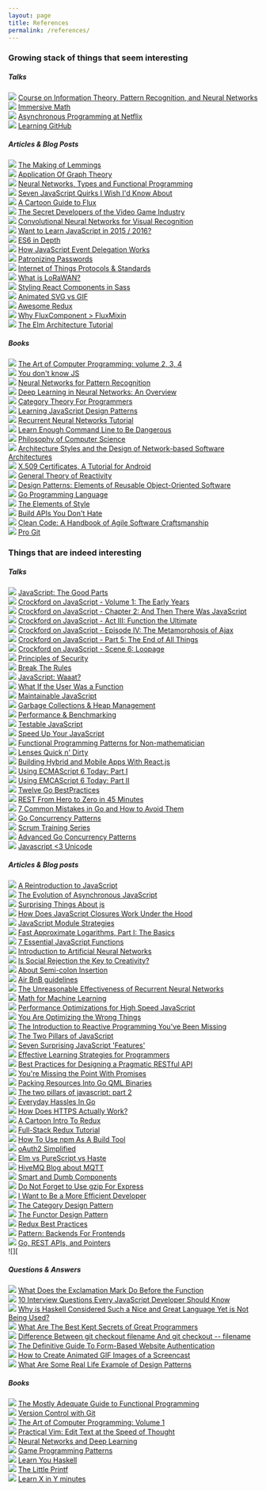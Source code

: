 ```yaml
---
layout: page
title: References
permalink: /references/
---
```


### Growing stack of things that seem interesting

##### Talks

![][ML] [Course on Information Theory, Pattern Recognition, and Neural Networks](http://videolectures.net/course_information_theory_pattern_recognition/)  
![][M] [Immersive Math](http://immersivemath.com/ila/learnmore.html)  
![][F] [Asynchronous Programming at Netflix](https://www.youtube.com/watch?v=gawmdhCNy-A&ab_channel=@Scale)  
![][SI] [Learning GitHub](http://www.git-attitude.fr/2015/12/18/learning-github/)  

##### Articles & Blog Posts

![][O] [The Making of Lemmings](http://readonlymemory.vg/the-making-of-lemmings/)  
![][M] [Application Of Graph Theory](http://www.dharwadker.org/pirzada/applications/)  
![][ML] [Neural Networks, Types and Functional Programming](http://colah.github.io/posts/2015-09-NN-Types-FP/)  
![][J] [Seven JavaScript Quirks I Wish I'd Know About](http://developer.telerik.com/featured/seven-javascript-quirks-i-wish-id-known-about/)  
![][J] [A Cartoon Guide to Flux](https://code-cartoons.com/a-cartoon-guide-to-flux-6157355ab207)  
![][O] [The Secret Developers of the Video Game Industry](http://www.polygon.com/2015/9/30/9394355/the-secret-developers-of-the-video-game-industry)  
![][ML] [Convolutional Neural Networks for Visual Recognition](http://cs231n.github.io/convolutional-networks/)  
![][J] [Want to Learn JavaScript in 2015 / 2016?](https://medium.com/@_cmdv_/i-want-to-learn-javascript-in-2015-e96cd85ad225#.7hqqz155b)  
![][J] [ES6 in Depth](https://hacks.mozilla.org/category/es6-in-depth/)  
![][J] [How JavaScript Event Delegation Works](https://davidwalsh.name/event-delegate)  
![][SI] [Patronizing Passwords](http://joelcalifa.com/blog/patronizing-passwords/)   
![][O] [Internet of Things Protocols & Standards](http://postscapes.com/internet-of-things-protocols)  
![][O] [What is LoRaWAN?](http://www.link-labs.com/what-is-lorawan/)  
![][J] [Styling React Components in Sass](http://hugogiraudel.com/2015/06/18/styling-react-components-in-sass/)  
![][O] [Animated SVG vs GIF](http://sarasoueidan.com/blog/svg-vs-gif/)  
![][J] [Awesome Redux](https://github.com/xgrommx/awesome-redux)  
![][J] [Why FluxComponent > FluxMixin](https://github.com/acdlite/flummox/blob/v3.5.1/docs/docs/guides/why-flux-component-is-better-than-flux-mixin.md)  
![][SI] [The Elm Architecture Tutorial](https://github.com/evancz/elm-architecture-tutorial)   

##### Books

![][SI] [The Art of Computer Programming: volume 2, 3, 4](http://www.amazon.com/Art-Computer-Programming-Vol-Fundamental/dp/0201896834)  
![][J] [You don't know JS](https://github.com/getify/You-Dont-Know-JS/blob/master/README.md)  
![][ML] [Neural Networks for Pattern Recognition](http://www.engineering.upm.ro/master-ie/sacpi/mat_did/info068/docum/Neural%20Networks%20for%20Pattern%20Recognition.pdf)  
![][ML] [Deep Learning in Neural Networks: An Overview](http://arxiv.org/pdf/1404.7828v4.pdf)  
![][M] [Category Theory For Programmers](http://bartoszmilewski.com/2014/10/28/category-theory-for-programmers-the-preface)  
![][J] [Learning JavaScript Design Patterns](http://addyosmani.com/resources/essentialjsdesignpatterns/book/)  
![][ML] [Recurrent Neural Networks Tutorial](http://www.wildml.com/2015/09/recurrent-neural-networks-tutorial-part-1-introduction-to-rnns/)  
![][O] [Learn Enough Command Line to Be Dangerous](https://www.learnenough.com/command-line-tutorial)  
![][SI] [Philosophy of Computer Science](http://www.cse.buffalo.edu/~rapaport/Papers/phics.pdf)  
![][SI] [Architecture Styles and the Design of Network-based Software Architectures](http://www.ics.uci.edu/~fielding/pubs/dissertation/top.htm)  
![][SI] [X.509 Certificates, A Tutorial for Android](https://www.msec.be/secureapps/seminarie/msec_x509_android.pdf)  
![][F] [General Theory of Reactivity](https://github.com/kriskowal/gtor)   
![][SI] [Design Patterns: Elements of Reusable Object-Oriented Software](http://www.amazon.fr/Design-Patterns-Elements-Reusable-Object-Oriented/dp/0201633612)  
![][G] [Go Programming Language](http://www.amazon.fr/Go-Programming-Language-Alan-Donovan/dp/0134190440)  
![][ML] [The Elements of Style](http://www.amazon.fr/Elements-Style-William-Strunk-Jr/dp/020530902X)  
![][SI] [Build APIs You Don't Hate](http://www.amazon.fr/Build-APIs-You-Wont-Hate/dp/0692232699)  
![][SI] [Clean Code: A Handbook of Agile Software Craftsmanship](http://www.amazon.fr/Clean-Code-Handbook-Software-Craftsmanship/dp/0132350882)  
![][SI] [Pro Git](http://www.amazon.fr/Pro-Git-Scott-Chacon/dp/1484200772/)  


### Things that are indeed interesting

##### Talks

![][J] [JavaScript: The Good Parts](https://www.youtube.com/watch?v=hQVTIJBZook)  
![][J] [Crockford on JavaScript - Volume 1: The Early Years](https://www.youtube.com/watch?v=JxAXlJEmNMg)     
![][J] [Crockford on JavaScript - Chapter 2: And Then There Was JavaScript](https://www.youtube.com/watch?v=RO1Wnu-xKoY)     
![][J] [Crockford on JavaScript - Act III: Function the Ultimate](https://www.youtube.com/watch?v=ya4UHuXNygM)     
![][J] [Crockford on JavaScript - Episode IV: The Metamorphosis of Ajax](https://www.youtube.com/watch?v=Fv9qT9joc0M)     
![][J] [Crockford on JavaScript - Part 5: The End of All Things](https://www.youtube.com/watch?v=47Ceot8yqeI)  
![][J] [Crockford on JavaScript - Scene 6: Loopage](https://www.youtube.com/watch?v=QgwSUtYSUqA)  
![][J] [Principles of Security](https://www.youtube.com/watch?v=ZVCPZTTlhiM)  
![][J] [Break The Rules](https://www.youtube.com/watch?v=MFtijdklZDo)  
![][J] [JavaScript: Waaat?](https://www.destroyallsoftware.com/talks/wat)  
![][SI] [What If the User Was a Function](https://www.youtube.com/watch?v=1zj7M1LnJV4)  
![][J] [Maintainable JavaScript](https://www.youtube.com/watch?v=c-kav7Tf834)  
![][J] [Garbage Collections & Heap Management](http://vimeo.com/45140516)  
![][J] [Performance & Benchmarking](https://www.youtube.com/watch?v=65-RbBwZQdU)  
![][J] [Testable JavaScript](https://www.youtube.com/watch?v=JjqKQ8ezwKQ)  
![][J] [Speed Up Your JavaScript](https://www.youtube.com/watch?v=mHtdZgou0q)  
![][F] [Functional Programming Patterns for Non-mathematician](https://www.youtube.com/watch?v=AvgwKjTPMmM)  
![][F] [Lenses Quick n' Dirty](https://vimeo.com/104807358)   
![][J] [Building Hybrid and Mobile Apps With React.js](https://www.youtube.com/watch?v=ambaf-MI6R4)  
![][J] [Using ECMAScript 6 Today: Part I](https://www.youtube.com/watch?v=Fg3bEZIcnUw)     
![][J] [Using EMCAScript 6 Today: Part II](https://www.youtube.com/watch?v=Vhhq1WpzsnM)   
![][G] [Twelve Go BestPractices](https://www.youtube.com/watch?v=8D3Vmm1BGoY)  
![][SI] [REST From Hero to Zero in 45 Minutes](https://www.youtube.com/watch?v=_k60dxlMjZ4)  
![][G] [7 Common Mistakes in Go and How to Avoid Them](https://www.youtube.com/watch?v=29LLRKIL_TI&ab_channel=HakkaLabs)   
![][G] [Go Concurrency Patterns](https://www.youtube.com/watch?v=f6kdp27TYZs&ab_channel=GoogleDevelopers)   
![][SI] [Scrum Training Series](http://www.collab.net/services/training/agile_e-learning)    
![][G] [Advanced Go Concurrency Patterns](https://www.youtube.com/watch?v=QDDwwePbDtw&ab_channel=GoogleDevelopers)  
![][J] [Javascript <3 Unicode](https://vimeo.com/76597193)    


##### Articles & Blog posts

![][J] [A Reintroduction to JavaScript](https://developer.mozilla.org/en-US/docs/Web/JavaScript/A_re-introduction_to_JavaScript)  
![][J] [The Evolution of Asynchronous JavaScript](https://blog.risingstack.com/asynchronous-javascript/)  
![][J] [Surprising Things About js](http://blog.scottlogic.com/2015/07/02/surprising-things-about-js.html)  
![][J] [How Does JavaScript Closures Work Under the Hood](http://dmitryfrank.com/articles/js_closures)  
![][J] [JavaScript Module Strategies](https://www.airpair.com/javascript/posts/the-mind-boggling-universe-of-javascript-modules)  
![][M] [Fast Approximate Logarithms, Part I: The Basics](http://www.ebaytechblog.com/2015/05/01/fast-approximate-logarithms-part-i-the-basics/)  
![][J] [7 Essential JavaScript Functions](http://davidwalsh.name/essential-javascript-functions)  
![][ML] [Introduction to Artificial Neural Networks](http://www.theprojectspot.com/tutorial-post/introduction-to-artificial-neural-networks-part-1/7)  
![][O] [Is Social Rejection the Key to Creativity?](http://delistraty.com/2015/04/17/is-social-rejection-the-key-to-creativity/)  
![][J] [About Semi-colon Insertion](http://inimino.org/~inimino/blog/javascript_semicolons)  
![][J] [Air BnB guidelines](https://github.com/airbnb/javascript)  
![][ML] [The Unreasonable Effectiveness of Recurrent Neural Networks](http://karpathy.github.io/2015/05/21/rnn-effectiveness/)  
![][M] [Math for Machine Learning](https://www.umiacs.umd.edu/~hal/courses/2013S_ML/math4ml.pdf)  
![][J] [Performance Optimizations for High Speed JavaScript](http://www.webreference.com/programming/javascript/jkm3/index.html)  
![][J] [You Are Optimizing the Wrong Things](http://ericleads.com/2013/04/youre-optimizing-the-wrong-things)  
![][F] [The Introduction to Reactive Programming You've Been Missing](https://gist.github.com/staltz/868e7e9bc2a7b8c1f754)  
![][J] [The Two Pillars of JavaScript](https://medium.com/javascript-scene/the-two-pillars-of-javascript-ee6f3281e7f3)  
![][J] [Seven Surprising JavaScript 'Features'](http://blog.scottlogic.com/2015/07/02/surprising-things-about-js.html)  
![][O] [Effective Learning Strategies for Programmers](http://akaptur.com/blog/2015/10/10/effective-learning-strategies-for-programmers/)  
![][SI] [Best Practices for Designing a Pragmatic RESTful API](http://www.vinaysahni.com/best-practices-for-a-pragmatic-restful-api)  
![][J] [You're Missing the Point With Promises](https://blog.domenic.me/youre-missing-the-point-of-promises/)  
![][G] [Packing Resources Into Go QML Binaries](http://blog.labix.org/2014/09/26/packing-resources-into-go-qml-binaries)  
![][J] [The two pillars of javascript: part 2](https://medium.com/javascript-scene/the-two-pillars-of-javascript-pt-2-functional-programming-a63aa53a41a4)  
![][G] [Everyday Hassles In Go](http://crufter.com/2014/12/01/everyday-hassles-in-go/)  
![][SI] [How Does HTTPS Actually Work?](http://robertheaton.com/2014/03/27/how-does-https-actually-work/)  
![][J] [A Cartoon Intro To Redux](https://code-cartoons.com/a-cartoon-intro-to-redux-3afb775501a6)  
![][J] [Full-Stack Redux Tutorial](http://teropa.info/blog/2015/09/10/full-stack-redux-tutorial.html#what-you-will-need)  
![][J] [How To Use npm As A Build Tool](http://blog.keithcirkel.co.uk/how-to-use-npm-as-a-build-tool/)  
![][SI] [oAuth2 Simplified](http://aaronparecki.com/articles/2012/07/29/1/oauth2-simplified)   
![][F] [Elm vs PureScript vs Haste](http://www.slant.co/topics/1515/compare/~elm_vs_purescript_vs_haste)  
![][SI] [HiveMQ Blog about MQTT](http://www.hivemq.com/blog/mqtt/)   
![][J] [Smart and Dumb Components](https://medium.com/@dan_abramov/smart-and-dumb-components-7ca2f9a7c7d0)  
![][J] [Do Not Forget to Use gzip For Express](http://inspiredjw.com/do-not-forget-to-use-gzip-for-express/)  
![][SI] [I Want to Be a More Efficient Developer](http://blog.romainpellerin.eu/i-want-to-be-a-more-efficient-developer.html)  
![][F] [The Category Design Pattern](http://www.haskellforall.com/2012/08/the-category-design-pattern.html)  
![][F] [The Functor Design Pattern](http://www.haskellforall.com/2012/09/the-functor-design-pattern.html)   
![][J] [Redux Best Practices](https://medium.com/lexical-labs-engineering/redux-best-practices-64d59775802e#.e10mae321)  
![][SI] [Pattern: Backends For Frontends](http://samnewman.io/patterns/architectural/bff/)   
![][G] [Go, REST APIs, and Pointers](https://willnorris.com/2014/05/go-rest-apis-and-pointers)   
![][

##### Questions & Answers

![][J] [What Does the Exclamation Mark Do Before the Function](http://stackoverflow.com/questions/3755606/what-does-the-exclamation-mark-do-before-the-function)  
![][J] [10 Interview Questions Every JavaScript Developer Should
Know](https://medium.com/javascript-scene/10-interview-questions-every-javascript-developer-should-know-6fa6bdf5ad95)  
![][F] [Why is Haskell Considered Such a Nice and Great Language Yet is Not Being Used?](https://www.quora.com/Why-is-Haskell-considered-such-a-nice-and-great-language-yet-is-not-being-used)  
![][SI] [What Are The Best Kept Secrets of Great Programmers](https://www.quora.com/What-are-the-best-kept-secrets-of-great-programmers/answer/Jens-Rantil?srid=tsOh&share=1)  
![][SI] [Difference Between git checkout filename And git checkout -- filename](http://stackoverflow.com/questions/6561142/difference-between-git-checkout-filename-and-git-checkout-filename)   
![][SI] [The Definitive Guide To Form-Based Website Authentication](http://stackoverflow.com/questions/549/the-definitive-guide-to-form-based-website-authentication)  
![][O] [How to Create Animated GIF Images of a Screencast](http://askubuntu.com/questions/107726/how-to-create-animated-gif-images-of-a-screencast)  
![][SI] [What Are Some Real Life Example of Design Patterns](http://stackoverflow.com/questions/36129/what-are-some-real-life-examples-of-design-patterns-used-in-software)

##### Books

![][F] [The Mostly Adequate Guide to Functional Programming](https://github.com/MostlyAdequate/mostly-adequate-guide)  
![][SI] [Version Control with Git](http://shop.oreilly.com/product/9780596520137.do)   
![][SI] [The Art of Computer Programming: Volume
1](http://www.amazon.com/Art-Computer-Programming-Vol-Fundamental/dp/0201896834)  
![][SI] [Practical Vim: Edit Text at the Speed of
Thought](http://www.amazon.com/Practical-Vim-Thought-Pragmatic-Programmers/dp/1934356980)  
![][ML] [Neural Networks and Deep Learning](http://neuralnetworksanddeeplearning.com/)  
![][SI] [Game Programming Patterns](http://gameprogrammingpatterns.com)  
![][F] [Learn You Haskell](http://learnyouahaskell.com)   
![][O] [The Little Printf](http://ferd.ca/the-little-printf.html)  
![][SI] [Learn X in Y minutes](https://learnxinyminutes.com/)  


[J]: /img/puce_javascript.svg
[G]: /img/puce_go.svg
[SI]: /img/puce_engineering.svg
[F]: /img/puce_functionnal.svg
[M]: /img/puce_mathematics.svg
[ML]: /img/puce_machine_learning.svg
[O]: /img/puce_miscellaneous.svg
